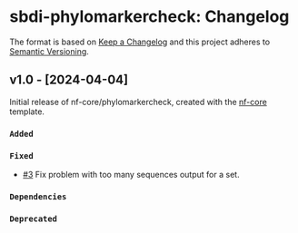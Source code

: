 # sbdi-phylomarkercheck: Changelog

The format is based on [Keep a Changelog](https://keepachangelog.com/en/1.0.0/)
and this project adheres to [Semantic Versioning](https://semver.org/spec/v2.0.0.html).

## v1.0 - [2024-04-04]

Initial release of nf-core/phylomarkercheck, created with the [nf-core](https://nf-co.re/) template.

### `Added`

### `Fixed`

- [#3](<[https://github.com/biodiversitydata-se/sbdi-phylomarkercheck/pull/3](https://github.com/biodiversitydata-se/sbdi-phylomarkercheck/pull/3)>) Fix problem with too many sequences output for a set.

### `Dependencies`

### `Deprecated`
